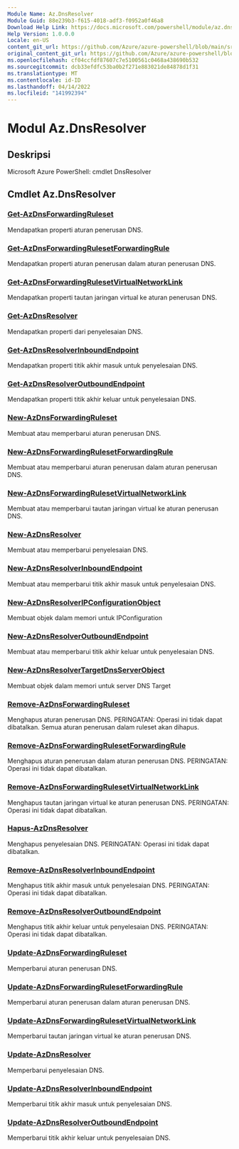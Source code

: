 ```yaml
---
Module Name: Az.DnsResolver
Module Guid: 88e239b3-f615-4018-adf3-f0952a0f46a8
Download Help Link: https://docs.microsoft.com/powershell/module/az.dnsresolver
Help Version: 1.0.0.0
Locale: en-US
content_git_url: https://github.com/Azure/azure-powershell/blob/main/src/DnsResolver/help/Az.DnsResolver.md
original_content_git_url: https://github.com/Azure/azure-powershell/blob/main/src/DnsResolver/help/Az.DnsResolver.md
ms.openlocfilehash: cf04ccfdf87607c7e5100561c0468a438690b532
ms.sourcegitcommit: dcb33efdfc53ba0b2f271e883021de84878d1f31
ms.translationtype: MT
ms.contentlocale: id-ID
ms.lasthandoff: 04/14/2022
ms.locfileid: "141992394"
---
```

# Modul Az.DnsResolver
## Deskripsi
Microsoft Azure PowerShell: cmdlet DnsResolver

## Cmdlet Az.DnsResolver
### [Get-AzDnsForwardingRuleset](Get-AzDnsForwardingRuleset.md)
Mendapatkan properti aturan penerusan DNS.

### [Get-AzDnsForwardingRulesetForwardingRule](Get-AzDnsForwardingRulesetForwardingRule.md)
Mendapatkan properti aturan penerusan dalam aturan penerusan DNS.

### [Get-AzDnsForwardingRulesetVirtualNetworkLink](Get-AzDnsForwardingRulesetVirtualNetworkLink.md)
Mendapatkan properti tautan jaringan virtual ke aturan penerusan DNS.

### [Get-AzDnsResolver](Get-AzDnsResolver.md)
Mendapatkan properti dari penyelesaian DNS.

### [Get-AzDnsResolverInboundEndpoint](Get-AzDnsResolverInboundEndpoint.md)
Mendapatkan properti titik akhir masuk untuk penyelesaian DNS.

### [Get-AzDnsResolverOutboundEndpoint](Get-AzDnsResolverOutboundEndpoint.md)
Mendapatkan properti titik akhir keluar untuk penyelesaian DNS.

### [New-AzDnsForwardingRuleset](New-AzDnsForwardingRuleset.md)
Membuat atau memperbarui aturan penerusan DNS.

### [New-AzDnsForwardingRulesetForwardingRule](New-AzDnsForwardingRulesetForwardingRule.md)
Membuat atau memperbarui aturan penerusan dalam aturan penerusan DNS.

### [New-AzDnsForwardingRulesetVirtualNetworkLink](New-AzDnsForwardingRulesetVirtualNetworkLink.md)
Membuat atau memperbarui tautan jaringan virtual ke aturan penerusan DNS.

### [New-AzDnsResolver](New-AzDnsResolver.md)
Membuat atau memperbarui penyelesaian DNS.

### [New-AzDnsResolverInboundEndpoint](New-AzDnsResolverInboundEndpoint.md)
Membuat atau memperbarui titik akhir masuk untuk penyelesaian DNS.

### [New-AzDnsResolverIPConfigurationObject](New-AzDnsResolverIPConfigurationObject.md)
Membuat objek dalam memori untuk IPConfiguration

### [New-AzDnsResolverOutboundEndpoint](New-AzDnsResolverOutboundEndpoint.md)
Membuat atau memperbarui titik akhir keluar untuk penyelesaian DNS.

### [New-AzDnsResolverTargetDnsServerObject](New-AzDnsResolverTargetDnsServerObject.md)
Membuat objek dalam memori untuk server DNS Target

### [Remove-AzDnsForwardingRuleset](Remove-AzDnsForwardingRuleset.md)
Menghapus aturan penerusan DNS.
PERINGATAN: Operasi ini tidak dapat dibatalkan.
Semua aturan penerusan dalam ruleset akan dihapus.

### [Remove-AzDnsForwardingRulesetForwardingRule](Remove-AzDnsForwardingRulesetForwardingRule.md)
Menghapus aturan penerusan dalam aturan penerusan DNS.
PERINGATAN: Operasi ini tidak dapat dibatalkan.

### [Remove-AzDnsForwardingRulesetVirtualNetworkLink](Remove-AzDnsForwardingRulesetVirtualNetworkLink.md)
Menghapus tautan jaringan virtual ke aturan penerusan DNS.
PERINGATAN: Operasi ini tidak dapat dibatalkan.

### [Hapus-AzDnsResolver](Remove-AzDnsResolver.md)
Menghapus penyelesaian DNS.
PERINGATAN: Operasi ini tidak dapat dibatalkan.

### [Remove-AzDnsResolverInboundEndpoint](Remove-AzDnsResolverInboundEndpoint.md)
Menghapus titik akhir masuk untuk penyelesaian DNS.
PERINGATAN: Operasi ini tidak dapat dibatalkan.

### [Remove-AzDnsResolverOutboundEndpoint](Remove-AzDnsResolverOutboundEndpoint.md)
Menghapus titik akhir keluar untuk penyelesaian DNS.
PERINGATAN: Operasi ini tidak dapat dibatalkan.

### [Update-AzDnsForwardingRuleset](Update-AzDnsForwardingRuleset.md)
Memperbarui aturan penerusan DNS.

### [Update-AzDnsForwardingRulesetForwardingRule](Update-AzDnsForwardingRulesetForwardingRule.md)
Memperbarui aturan penerusan dalam aturan penerusan DNS.

### [Update-AzDnsForwardingRulesetVirtualNetworkLink](Update-AzDnsForwardingRulesetVirtualNetworkLink.md)
Memperbarui tautan jaringan virtual ke aturan penerusan DNS.

### [Update-AzDnsResolver](Update-AzDnsResolver.md)
Memperbarui penyelesaian DNS.

### [Update-AzDnsResolverInboundEndpoint](Update-AzDnsResolverInboundEndpoint.md)
Memperbarui titik akhir masuk untuk penyelesaian DNS.

### [Update-AzDnsResolverOutboundEndpoint](Update-AzDnsResolverOutboundEndpoint.md)
Memperbarui titik akhir keluar untuk penyelesaian DNS.

